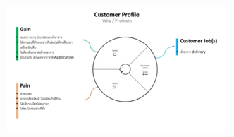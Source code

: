 
![alt text](https://github.com/nathikayd/BADS7105/blob/main/Homework%2003%20-%20Value%20Proposition/Value%20Proposition.jpg?raw=true)
